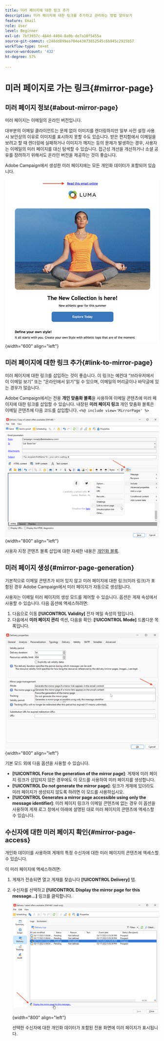```yaml
---
title: 미러 페이지에 대한 링크 추가
description: 미러 페이지에 대한 링크를 추가하고 관리하는 방법 알아보기
feature: Email
role: User
level: Beginner
exl-id: 7bf3937c-484d-4404-8a9b-de7a10f5455a
source-git-commit: c248dd899ea704e43873652545c6b945c2915b57
workflow-type: tm+mt
source-wordcount: '432'
ht-degree: 57%

---
```


# 미러 페이지로 가는 링크{#mirror-page}

## 미러 페이지 정보{#about-mirror-page}

미러 페이지는 이메일의 온라인 버전입니다.

대부분의 이메일 클라이언트는 문제 없이 이미지를 렌더링하지만 일부 사전 설정 사용 시 보안상의 이유로 이미지를 표시하지 못할 수도 있습니다. 받은 편지함에서 이메일을 보려고 할 때 렌더링에 실패하거나 이미지가 깨지는 등의 문제가 발생하는 경우, 사용자는 이메일의 미러 페이지를 대신 탐색할 수 있습니다. 접근성 개선을 개선하거나 소셜 공유를 장려하기 위해서도 온라인 버전을 제공하는 것이 좋습니다.

Adobe Campaign에서 생성한 미러 페이지에는 모든 개인화 데이터가 포함되어 있습니다.

![미러 링크 샘플](assets/mirror-page-link.png){width="600" align="left"}

## 미러 페이지에 대한 링크 추가{#link-to-mirror-page}

미러 페이지에 대한 링크를 삽입하는 것이 좋습니다. 이 링크는 예컨대 “브라우저에서 이 이메일 보기” 또는 “온라인에서 읽기”일 수 있으며, 이메일의 머리글이나 바닥글에 있는 경우가 많습니다.

Adobe Campaign에서는 전용 **개인 맞춤화 블록**&#x200B;을 사용하여 이메일 콘텐츠에 미러 페이지에 대한 링크를 삽입할 수 있습니다. 내장된 **미러 페이지 링크** 개인 맞춤화 블록은 이메일 콘텐츠에 다음 코드를 삽입합니다. `<%@ include view='MirrorPage' %>`

![](assets/mirror-page-insert.png){width="800" align="left"}


사용자 지정 콘텐츠 블록 삽입에 대한 자세한 내용은 [개인화 블록](personalization-blocks.md).

## 미러 페이지 생성{#mirror-page-generation}

기본적으로 이메일 콘텐츠가 비어 있지 않고 미러 페이지에 대한 링크(미러 링크)가 포함된 경우 Adobe Campaign에서 미러 페이지가 자동으로 생성됩니다.

사용자는 이메일 미러 페이지의 생성 모드를 제어할 수 있습니다. 옵션은 게재 속성에서 사용할 수 있습니다. 다음 옵션에 액세스하려면:

1. 다음으로 이동 **[!UICONTROL Validity]** 전자 메일 속성의 탭입니다.
1. 다음에서 **미러 페이지 관리** 섹션, 다음을 확인: **[!UICONTROL Mode]** 드롭다운 목록입니다.

![](assets/mirror-page-generation.png){width="800" align="left"}

기본 모드 외에 다음 옵션을 사용할 수 있습니다.

* **[!UICONTROL Force the generation of the mirror page]**: 게재에 미러 페이지 링크가 삽입되지 않은 경우에도 이 모드를 사용하여 미러 페이지를 생성합니다.
* **[!UICONTROL Do not generate the mirror page]**: 링크가 게재에 있더라도 미러 페이지가 생성되지 않도록 하려면 이 모드를 사용하십시오.
* **[!UICONTROL Generates a mirror page accessible using only the message identifier]**: 미러 페이지 링크가 이메일 콘텐츠에 없는 경우 이 옵션을 사용하여 게재 로그 창에서 아래에 설명된 대로 미러 페이지의 콘텐츠에 액세스할 수 있습니다.

## 수신자에 대한 미러 페이지 확인{#mirror-page-access}

개인화 데이터를 사용하여 게재의 특정 수신자에 대한 미러 페이지의 콘텐츠에 액세스할 수 있습니다.

이 미러 페이지에 액세스하려면:

1. 게재가 전송되면 열고 게재를 찾습니다 **[!UICONTROL Delivery]** 탭.

1. 수신자를 선택하고 **[!UICONTROL Display the mirror page for this message...]** 링크를 클릭합니다.

   ![](assets/mirror-page-display.png){width="800" align="left"}

   선택한 수신자에 대한 개인화 데이터가 포함된 전용 화면에 미러 페이지가 표시됩니다.

